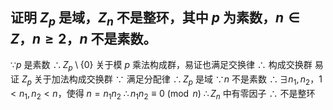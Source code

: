 ## 证明 $Z_p$ 是域，$Z_n$ 不是整环，其中 $p$ 为素数，$n\in Z$，$n\ge2$，$n$ 不是素数。

$\because p$ 是素数
$\therefore Z_p\setminus\{0\}$ 关于模 $p$ 乘法构成群，易证也满足交换律
$\therefore$ 构成交换群
易证 $Z_p$ 关于加法构成交换群
$\because$ 满足分配律
$\therefore Z_p$ 是域
$\because n$ 不是素数
$\therefore \exists n_1,n_2$，$1<n_1,n_2<n$，使得 $n=n_1n_2$
$\therefore n_1n_2\equiv 0\pmod n$
$\therefore Z_n$ 中有零因子
$\therefore$ 不是整环
